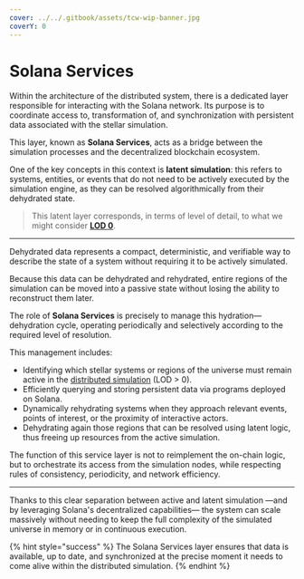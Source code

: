 ```yaml
---
cover: ../../.gitbook/assets/tcw-wip-banner.jpg
coverY: 0
---
```


# Solana Services

Within the architecture of the distributed system, there is a dedicated layer responsible for interacting with the Solana network. Its purpose is to coordinate access to, transformation of, and synchronization with persistent data associated with the stellar simulation.

This layer, known as **Solana Services**, acts as a bridge between the simulation processes and the decentralized blockchain ecosystem.

One of the key concepts in this context is **latent simulation**: this refers to systems, entities, or events that do not need to be actively executed by the simulation engine, as they can be resolved algorithmically from their dehydrated state.

> This latent layer corresponds, in terms of level of detail, to what we might consider [**LOD 0**](ai-lod.md#ai-lod-in-distributed-simulation).

***

Dehydrated data represents a compact, deterministic, and verifiable way to describe the state of a system without requiring it to be actively simulated.

Because this data can be dehydrated and rehydrated, entire regions of the simulation can be moved into a passive state without losing the ability to reconstruct them later.

The role of **Solana Services** is precisely to manage this hydration—dehydration cycle, operating periodically and selectively according to the required level of resolution.

This management includes:

* Identifying which stellar systems or regions of the universe must remain active in the [distributed simulation](distributed-simulation.md) (LOD > 0).
* Efficiently querying and storing persistent data via programs deployed on Solana.
* Dynamically rehydrating systems when they approach relevant events, points of interest, or the proximity of interactive actors.
* Dehydrating again those regions that can be resolved using latent logic, thus freeing up resources from the active simulation.

The function of this service layer is not to reimplement the on-chain logic, but to orchestrate its access from the simulation nodes, while respecting rules of consistency, periodicity, and network efficiency.

***

Thanks to this clear separation between active and latent simulation —and by leveraging Solana's decentralized capabilities— the system can scale massively without needing to keep the full complexity of the simulated universe in memory or in continuous execution.

{% hint style="success" %}
The Solana Services layer ensures that data is available, up to date, and synchronized at the precise moment it needs to come alive within the distributed simulation.
{% endhint %}
